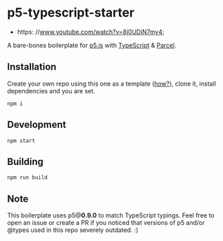 # p5-typescript-starter

- https: //www.youtube.com/watch?v=8j0UDiN7my4;

A bare-bones boilerplate for [p5.js](https://github.com/processing/p5.js) with [TypeScript](https://github.com/Microsoft/TypeScript) & [Parcel](https://github.com/parcel-bundler/parcel).

## Installation

Create your own repo using this one as a template ([how?](https://help.github.com/en/github/creating-cloning-and-archiving-repositories/creating-a-repository-from-a-template)), clone it, install dependencies and you are set.

```shell
npm i
```

## Development

```shell
npm start
```

## Building

```shell
npm run build
```

## Note

This boilerplate uses p5@**0.9.0** to match TypeScript typings. Feel free to open an issue or create a PR if you noticed that versions of p5 and/or @types used in this repo severely outdated. :)
